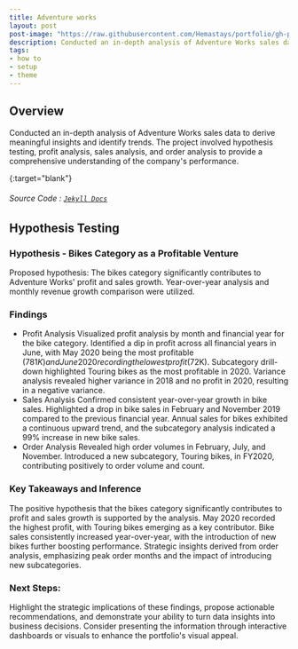 ```yaml
---
title: Adventure works
layout: post
post-image: "https://raw.githubusercontent.com/Hemastays/portfolio/gh-pages/assets/images/Adventuresales_Order.png"
description: Conducted an in-depth analysis of Adventure Works sales data to derive meaningful insights and identify trends. The project involved hypothesis testing, profit analysis, sales analysis, and order analysis to provide a comprehensive understanding of the company's performance.
tags:
- how to
- setup
- theme
---
```


## Overview
Conducted an in-depth analysis of Adventure Works sales data to derive meaningful insights and identify trends. The project involved hypothesis testing, profit analysis, sales analysis, and order analysis to provide a comprehensive understanding of the company's performance.

{:target="blank"}
###### Source Code : [`Jekyll Docs`](https://jekyllrb.com/docs/)

## Hypothesis Testing
### Hypothesis - Bikes Category as a Profitable Venture

Proposed hypothesis: The bikes category significantly contributes to Adventure Works' profit and sales growth.
Year-over-year analysis and monthly revenue growth comparison were utilized.

### Findings
* Profit Analysis
Visualized profit analysis by month and financial year for the bike category.
Identified a dip in profit across all financial years in June, with May 2020 being the most profitable ($781K) and June 2020 recording the lowest profit ($72K).
Subcategory drill-down highlighted Touring bikes as the most profitable in 2020.
Variance analysis revealed higher variance in 2018 and no profit in 2020, resulting in a negative variance.
* Sales Analysis
Confirmed consistent year-over-year growth in bike sales.
Highlighted a drop in bike sales in February and November 2019 compared to the previous financial year.
Annual sales for bikes exhibited a continuous upward trend, and the subcategory analysis indicated a 99% increase in new bike sales.
* Order Analysis
Revealed high order volumes in February, July, and November.
Introduced a new subcategory, Touring bikes, in FY2020, contributing positively to order volume and count.

### Key Takeaways and Inference
The positive hypothesis that the bikes category significantly contributes to profit and sales growth is supported by the analysis.
May 2020 recorded the highest profit, with Touring bikes emerging as a key contributor.
Bike sales consistently increased year-over-year, with the introduction of new bikes further boosting performance.
Strategic insights derived from order analysis, emphasizing peak order months and the impact of introducing new subcategories.
### Next Steps:
Highlight the strategic implications of these findings, propose actionable recommendations, and demonstrate your ability to turn data insights into business decisions. Consider presenting the information through interactive dashboards or visuals to enhance the portfolio's visual appeal.